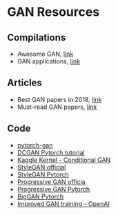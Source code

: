 # GAN Resources

## Compilations

- Awesome GAN, [link](https://github.com/nightrome/really-awesome-gan)
- GAN applications, [link](https://github.com/nashory/gans-awesome-applications)


## Articles

- Best GAN papers in 2018, [link](https://dtransposed.github.io/blog/Best-of-GANs-2018-(Part-1-out-of-2).html)
- Must-read GAN papers, [link](https://towardsdatascience.com/must-read-papers-on-gans-b665bbae3317?gi=29bc18fbf803)

## Code

- [pytorch-gan](https://github.com/eriklindernoren/PyTorch-GAN)
- [DCGAN Pytorch tutorial](https://pytorch.org/tutorials/beginner/dcgan_faces_tutorial.html)
- [Kaggle Kernel - Conditional GAN](https://www.kaggle.com/arturlacerda/pytorch-conditional-gan)
- [StyleGAN official](https://github.com/NVlabs/stylegan)
- [StyleGAN Pytorch](https://github.com/rosinality/style-based-gan-pytorch)
- [Progressive GAN officia](https://github.com/tkarras/progressive_growing_of_gans)
- [Progressive GAN Pytorch](https://github.com/nashory/pggan-pytorch)
- [BigGAN Pytorch](https://github.com/ajbrock/BigGAN-PyTorch)
- [Improved GAN training - OpenAI](https://github.com/openai/improved-gan)
